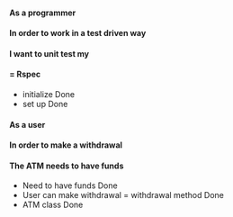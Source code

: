 #### As a programmer 
#### In order to work in a test driven way 
#### I want to unit test my 


#### = Rspec
- initialize Done
- set up Done


#### As a user 
#### In order to make a withdrawal 
#### The ATM needs to have funds 


- Need to have funds Done
- User can make withdrawal = withdrawal method Done
- ATM class Done

